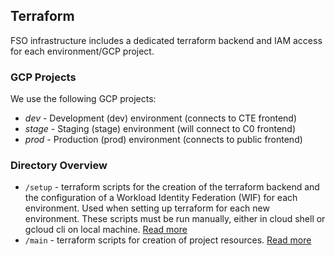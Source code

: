 
## Terraform

FSO infrastructure includes a dedicated terraform backend and IAM access for each environment/GCP project.

### GCP Projects

We use the following GCP projects:

- _dev_ - Development (dev) environment (connects to CTE frontend)
- _stage_ - Staging (stage) environment (will connect to C0 frontend)
- _prod_ - Production (prod) environment (connects to public frontend)

### Directory Overview

- `/setup` - terraform scripts for the creation of the terraform backend and the configuration of a Workload Identity Federation (WIF) for each environment. Used when setting up terraform for each new environment.  These scripts must be run manually, either in cloud shell or gcloud cli on local machine. [Read more](setup/README.md)
- `/main` - terraform scripts for creation of project resources. [Read more](main/README.md)

